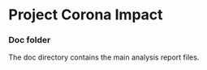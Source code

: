 # Project Corona Impact
### Doc folder

The doc directory contains the main analysis report files.   
